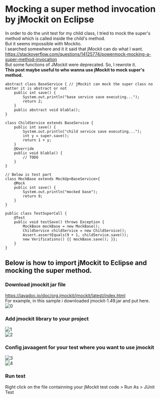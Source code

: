 # Mocking a super method invocation by jMockit on Eclipse
In order to do the unit test for my child class, I tried to mock the super's method which is called inside the child's method.<br/>
But it seems impossible with Mockito.<br/>
I searched somewhere and it it said that jMockit can do what I want. <br/>
https://stackoverflow.com/questions/14125774/powermock-mocking-a-super-method-invocation<br/>
But some functions of JMockit were deprecated. So, I rewrote it. <br/>
**This post maybe useful to who wanna use jMockit to mock super's method.**<br/>
```
abstract class BaseService { // jMockit can mock the super class no matter it is abstract or not
    public int save() {
    	System.out.println("base service save executing...");
        return 2;
    }
    public abstract void blabla();
}

class ChildService extends BaseService {
    public int save() {
        System.out.println("child service save executing...");
        int y = super.save();
        return 1 + y;
    }
	@Override
	public void blabla() {
		// TODO 
	}
}

// Below is test part
class MockBase extends MockUp<BaseService>{
    @Mock
    public int save() {
        System.out.println("mocked base");
        return 9;
    }
}

public class TestSuperCall {
    @Test
    public void testSave() throws Exception {
        MockBase mockBase = new MockBase();
        ChildService childService = new ChildService();
        Assert.assertEquals(9 + 1, childService.save());
        new Verifications() {{ mockBase.save(); }};
    }
}
```
## Below is how to import jMockit to Eclipse and mocking the super method.
### Download jmockit jar file 
https://javadoc.io/doc/org.jmockit/jmockit/latest/index.html<br/>
For example, in this sample i downloaded jmockit-1.49.jar and put here.<br/>
![0](https://user-images.githubusercontent.com/73010204/113500342-211ad780-9558-11eb-8a71-25cc73a7d064.png)

### Add jmockit library to your project
![1](https://user-images.githubusercontent.com/73010204/113500262-7c989580-9557-11eb-80f8-1029b56eafa8.png)<br/>
![2](https://user-images.githubusercontent.com/73010204/113500349-3132b700-9558-11eb-94dd-ba8b15ea20b9.png)

### Config javaagent for your test where you want to use jmockit
![3](https://user-images.githubusercontent.com/73010204/113500701-1e6db180-955b-11eb-9604-2b4956395bbc.png)<br/>
![4](https://user-images.githubusercontent.com/73010204/113500704-20377500-955b-11eb-8e7c-948a59f490dd.png)

### Run test
Right click on the file containning your jMockit test code > Run As > JUnit Test


